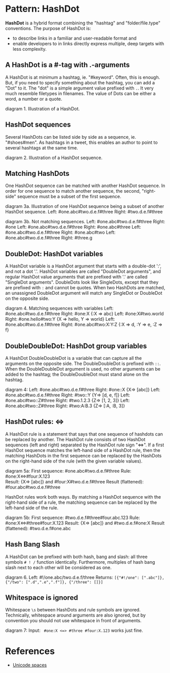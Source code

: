 # Pattern: HashDot

**HashDot** is a hybrid format combining the "hashtag" and "folder/file.type" conventions.
The purpose of HashDot is:
 * to describe links in a familiar and user-readable format and
 * enable developers to in links directly express multiple, deep targets with less complexity.

## A HashDot is a #-tag with .-arguments

A HashDot is at minimum a hashtag, ie. "#keyword". Often, this is enough. 
But, if you need to specify something about the hashtag, you can add a "Dot" to it.
The "dot" is a simple argument value prefixed with `.`. It very much resemble filetypes in filenames.
The value of Dots can be either a word, a number or a quote.

diagram 1. Illustration of a HashDot.

## HashDot sequences

Several HashDots can be listed side by side as a sequence, ie. "#shoes#men".
As hashtags in a tweet, this enables an author to point to several hashtags at the same time.

diagram 2. Illustration of a HashDot sequence.

## Matching HashDots

One HashDot sequence can be matched with another HashDot sequence.
In order for one sequence to match another sequence, 
the second, "right-side" sequence must be a subset of the first sequence.

diagram 3a. Illustration of one HashDot sequence being a subset of another HashDot sequence.
Left: #one.abc#two.d.e.f#three  Right: #two.d.e.f#three

diagram 3b. Not matching sequences.
Left: #one.abc#two.d.e.f#three  Right: #one
Left: #one.abc#two.d.e.f#three  Right: #one.abc#three
Left: #one.abc#two.d.e.f#three  Right: #one.abc#two
Left: #one.abc#two.d.e.f#three  Right: #three.g

## DoubleDot: HashDot variables

A HashDot variable is a HashDot argument that starts with a double-dot ':', and not a dot '.'.
HashDot variables are called "DoubleDot arguments", and regular HashDot value arguments that are
prefixed with '.' are called "SingleDot arguments".
DoubleDots look like SingleDots, except that they are prefixed with `:` and cannot be quotes.
When two HashDots are matched, 
an unassigned DoubleDot argument will match any SingleDot or DoubleDot on the opposite side.

diagram 4. Matching sequences with variables
Left: #one.abc#two.d.e.f#three  Right: #one:X  {:X => abc}
Left: #one:X#two.world  Right: #one.hello#two:Y  {X => hello, Y => world}
Left: #one.abc#two.d.e.f#three  Right: #one.abc#two:X:Y:Z  {:X => d, :Y => e, :Z => f}

## DoubleDoubleDot: HashDot group variables

A HashDot DoubleDoubleDot is a variable that can capture all the arguments on the opposite side.
The DoubleDoubleDot is prefixed with `::`.
When the DoubleDoubleDot argument is used, no other arguments can be added to the hashtag;
the DoubleDoubleDot must stand alone on the hashtag.

diagram 4:
Left: #one.abc#two.d.e.f#three  Right: #one::X  {X=> \[abc]}
Left: #one.abc#two.d.e.f#three  Right: #two::Y  {Y=> \[d, e, f]}
Left: #one.abc#two::Z#three     Right: #two.1.2.3  {Z=> \[1, 2, 3]}
Left: #one.abc#two::Z#three     Right: #two:A:B.3  {Z=> \[:A, :B, 3]}

## HashDot rules: <=>

A HashDot rule is a statement that says that one sequence of hashdots can be replaced by another.
The HashDot rule consists of two HashDot sequences (left and right) separated by the HashDot rule sign "<=>".
If a first HashDot sequence matches the left-hand side of a HashDot rule, 
then the matching HashDots in the first sequence can be replaced by the HashDots on the right-hand side of the rule
(with the given variable values).

diagram 5a:
First sequence: #one.abc#two.d.e.f#three  Rule: #one:X<=>#four:X.123  
Result: {X=> \[abc]} and #four:X#two.d.e.f#three 
Result (flattened): #four.abc#two.d.e.f#three 

HashDot rules work both ways.
By matching a HashDot sequence with the right-hand side of a rule, 
the matching sequence can be replaced by the left-hand side of the rule.

diagram 5b:
First sequence: #two.d.e.f#three#four.abc.123  Rule: #one:X<=>#three#four:X.123 
Result: {X=> \[abc]} and #two.d.e.f#one:X
Result (flattened): #two.d.e.f#one.abc

## Hash Bang Slash

A HashDot can be prefixed with both hash, bang and slash: all three symbols `# ! /` function identically.
Furthermore, multiples of hash bang slash next to each other will be considered as one.

diagram 6. 
Left: #!/one.abc/two.d.e.f/three
Returns: `[{"#!/one": [".abc"]},{"/two": [".d",".e",".f"]}, {"/three": []}]`

## Whitespace is ignored

Whitespace `\s` between HashDots and rule symbols are ignored.
Technically, whitespace around arguments are also ignored, but by convention 
you should not use whitespace in front of arguments.

diagram 7:
Input: ` #one:X <=> #three #four:X.123`
works just fine.

# References

 * [Unicode spaces](http://jkorpela.fi/chars/spaces.html)